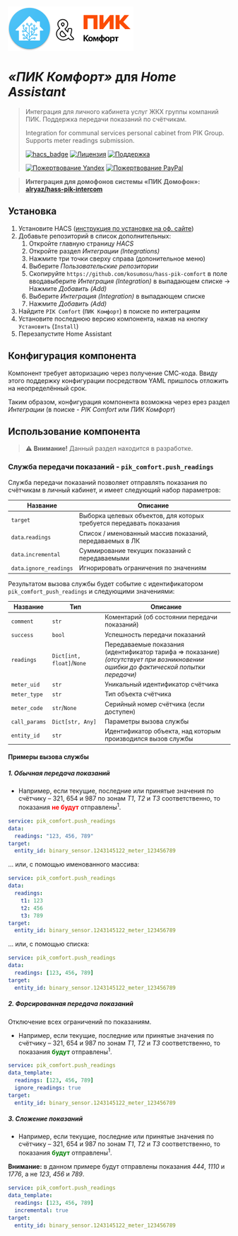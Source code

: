 <img src="https://raw.githubusercontent.com/alryaz/hass-pik-comfort/master/images/header.png" height="100" alt="Home Assistant + ПИК Домофон">

_&#xab;ПИК Комфорт&#xbb;_ для _Home Assistant_
==================================================

> Интеграция для личного кабинета услуг ЖКХ группы компаний ПИК. Поддержка передачи показаний по счётчикам.
>
> Integration for communal services personal cabinet from PIK Group. Supports meter readings submission.
> 
> [![hacs_badge](https://img.shields.io/badge/HACS-Custom-orange.svg)](https://github.com/custom-components/hacs)
> [![Лицензия](https://img.shields.io/badge/%D0%9B%D0%B8%D1%86%D0%B5%D0%BD%D0%B7%D0%B8%D1%8F-MIT-yellow.svg)](https://opensource.org/licenses/MIT)
> [![Поддержка](https://img.shields.io/badge/%D0%9F%D0%BE%D0%B4%D0%B4%D0%B5%D1%80%D0%B6%D0%B8%D0%B2%D0%B0%D0%B5%D1%82%D1%81%D1%8F%3F-%D0%B4%D0%B0-green.svg)](https://github.com/alryaz/hass-pik-comfort/graphs/commit-activity)
>
> [![Пожертвование Yandex](https://img.shields.io/badge/%D0%9F%D0%BE%D0%B6%D0%B5%D1%80%D1%82%D0%B2%D0%BE%D0%B2%D0%B0%D0%BD%D0%B8%D0%B5-Yandex-red.svg)](https://money.yandex.ru/to/410012369233217)
> [![Пожертвование PayPal](https://img.shields.io/badge/%D0%9F%D0%BE%D0%B6%D0%B5%D1%80%D1%82%D0%B2%D0%BE%D0%B2%D0%B0%D0%BD%D0%B8%D0%B5-Paypal-blueviolet.svg)](https://www.paypal.me/alryaz)

> **Интеграция для домофонов системы «ПИК Домофон»: [alryaz/hass-pik-intercom](https://github.com/alryaz/hass-pik-intercom)**

## Установка

1. Установите
   HACS ([инструкция по установке на оф. сайте](https://hacs.xyz/docs/installation/installation/))
1. Добавьте репозиторий в список дополнительных:
    1. Откройте главную страницу _HACS_
    1. Откройте раздел _Интеграции (Integrations)_
    1. Нажмите три точки сверху справа (допонительное меню)
    1. Выберите _Пользовательские репозитории_
    1. Скопируйте `https://github.com/kosumosu/hass-pik-comfort` в поле вводавыберите _Интеграция (Integration)_ в выпадающем списке -> Нажмите _Добавить (Add)_
    1. Выберите _Интеграция (Integration)_ в выпадающем списке
    1. Нажмите _Добавить (Add)_
1. Найдите `PIK Comfort` (`ПИК Комфорт`) в поиске по интеграциям
1. Установите последнюю версию компонента, нажав на кнопку `Установить` (`Install`)
1. Перезапустите Home Assistant

## Конфигурация компонента

Компонент требует авторизацию через получение СМС-кода. Ввиду этого поддержку конфигурации
посредством YAML пришлось отложить на неопределённый срок.

Таким образом, конфигурация компонента возможна через ерез раздел _Интеграции_
(в поиске - _PIK Comfort_ или _ПИК Комфорт_)

## Использование компонента

> ⚠️ **Внимание!** Данный раздел находится в разработке.

### Служба передачи показаний - `pik_comfort.push_readings`

Служба передачи показаний позволяет отправлять показания по счётчикам в личный кабинет, и
имеет следующий набор параметров:

| Название | Описание |
| --- | --- |
| `target` | Выборка целевых объектов, для которых требуется передавать показания |
| `data`.`readings` | Список / именованный массив показаний, передаваемых в ЛК |
| `data`.`incremental` | Суммирование текущих показаний с передаваемыми |
| `data`.`ignore_readings` | Игнорировать ограничения по значениям |

Результатом вызова службы будет событие с идентификатором `pik_comfort_push_readings`
и следующими значениями:

| Название | Тип | Описание |
| -------- | --- | -------- |
| `comment` | `str` | Коментарий (об состоянии передачи показаний) |
| `success` | `bool` | Успешность передачи показаний |
| `readings` | `Dict[int, float]`/`None` | Передаваемые показания (идентификатор тарифа => показание)<br>_(отсутствует при возникновении ошибки до фактической попытки передачи)_ |
| `meter_uid` | `str` | Уникальный идентификатор счётчика |
| `meter_type` | `str` | Тип объекта счётчика |
| `meter_code` | `str`/`None` | Серийный номер счётчика (если доступен) |
| `call_params` | `Dict[str, Any]` | Параметры вызова службы |
| `entity_id` | `str` | Идентификатор объекта, над которым производился вызов службы |

#### Примеры вызова службы

##### 1. Обычная передача показаний

- Например, если текущие, последние или принятые значения по счётчику &ndash; 321, 654 и 987 по зонам
  _Т1_, _Т2_ и _Т3_ соответственно, то показания <font color="red">**не будут**</font>
  отправлены<sup>1</sup>.
  
```yaml
service: pik_comfort.push_readings
data:
  readings: "123, 456, 789"
target:
  entity_id: binary_sensor.1243145122_meter_123456789
```

... или, с помощью именованного массива:

```yaml
service: pik_comfort.push_readings
data:
  readings:
    t1: 123
    t2: 456
    t3: 789
target:
  entity_id: binary_sensor.1243145122_meter_123456789
```

... или, с помощью списка:

```yaml
service: pik_comfort.push_readings
data:
  readings: [123, 456, 789]
target:
  entity_id: binary_sensor.1243145122_meter_123456789
```

##### 2. Форсированная передача показаний

Отключение всех ограничений по показаниям.

- Например, если текущие, последние или принятые значения по счётчику &ndash; 321, 654 и 987 по зонам
  _Т1_, _Т2_ и _Т3_ соответственно, то показания <font color="green">**будут**</font>
  отправлены<sup>1</sup>.
  
```yaml
service: pik_comfort.push_readings
data_template:
  readings: [123, 456, 789]
  ignore_readings: true
target:
  entity_id: binary_sensor.1243145122_meter_123456789
```

##### 3. Сложение показаний

- Например, если текущие, последние или принятые значения по счётчику &ndash; 321, 654 и 987 по зонам
  _Т1_, _Т2_ и _Т3_ соответственно, то показания <font color="green">**будут**</font>
  отправлены<sup>1</sup>.
  
**Внимание:** в данном примере будут отправлены показания _444_, _1110_ и _1776_,
а не _123_, _456_ и _789_. 
  
```yaml
service: pik_comfort.push_readings
data_template:
  readings: [123, 456, 789]
  incremental: true
target:
  entity_id: binary_sensor.1243145122_meter_123456789
```
